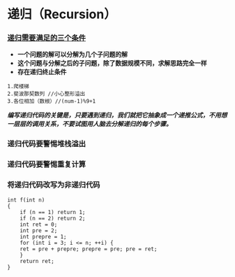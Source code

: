 # 递归（Recursion）

### <u>递归需要满足的三个条件</u>

- **一个问题的解可以分解为几个子问题的解**
- **这个问题与分解之后的子问题，除了数据规模不同，求解思路完全一样**
- **存在递归终止条件**

```
1.爬楼梯
2.斐波那契数列 //小心整形溢出
3.各位相加（数根）//(num-1)%9+1
```

***编写递归代码的关键是，只要遇到递归，我们就把它抽象成一个递推公式，不用想一层层的调用关系，不要试图用人脑去分解递归的每个步骤。***

### 递归代码要警惕堆栈溢出

### 递归代码要警惕重复计算

### 将递归代码改写为非递归代码

```
int f(int n) 
{ 
    if (n == 1) return 1; 
    if (n == 2) return 2;
    int ret = 0;
    int pre = 2;
    int prepre = 1;
    for (int i = 3; i <= n; ++i) { 
    ret = pre + prepre; prepre = pre; pre = ret; 
    }
    return ret;
}
```

